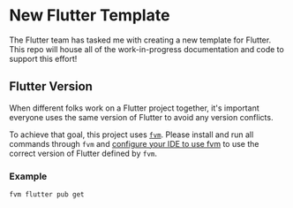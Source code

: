 # New Flutter Template

The Flutter team has tasked me with creating a new template for Flutter. This
repo will house all of the work-in-progress documentation and code to support
this effort!

## Flutter Version

When different folks work on a Flutter project together, it's important everyone
uses the same version of Flutter to avoid any version conflicts.

To achieve that goal, this project uses
[`fvm`](https://github.com/leoafarias/fvm). Please install and run all commands
through `fvm` and [configure your IDE to use
fvm](https://github.com/leoafarias/fvm#configure-your-ide) to use the correct
version of Flutter defined by `fvm`.

### Example

``` fvm flutter pub get ```
